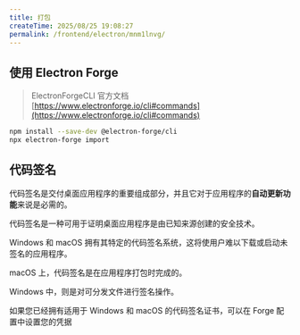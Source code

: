 ```yaml
---
title: 打包
createTime: 2025/08/25 19:08:27
permalink: /frontend/electron/mnm1lnvg/
---
```


## 使用 Electron Forge

> ElectronForgeCLI 官方文档 [https://www.electronforge.io/cli#commands](https://www.electronforge.io/cli#commands)

```bash
npm install --save-dev @electron-forge/cli
npx electron-forge import
```

## 代码签名

代码签名是交付桌面应用程序的重要组成部分，并且它对于应用程序的**自动更新功能**来说是必需的。

代码签名是一种可用于证明桌面应用程序是由已知来源创建的安全技术。

Windows 和 macOS 拥有其特定的代码签名系统，这将使用户难以下载或启动未签名的应用程序。

macOS 上，代码签名是在应用程序打包时完成的。

Windows 中，则是对可分发文件进行签名操作。

如果您已经拥有适用于 Windows 和 macOS 的代码签名证书，可以在 Forge 配置中设置您的凭据
